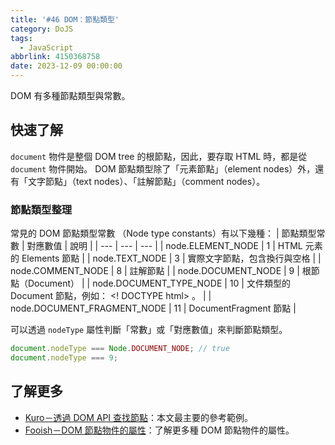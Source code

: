 ```yaml
---
title: '#46 DOM：節點類型'
category: DoJS
tags:
  - JavaScript
abbrlink: 4150368758
date: 2023-12-09 00:00:00
---
```

DOM 有多種節點類型與常數。
<!--more-->
## 快速了解
 `document` 物件是整個 DOM tree 的根節點，因此，要存取 HTML 時，都是從 `document` 物件開始。
DOM 節點類型除了「元素節點」（element nodes）外，還有「文字節點」（text nodes）、「註解節點」（comment nodes）。
### 節點類型整理
常見的 DOM 節點類型常數 （Node type constants）有以下幾種：
| 節點類型常數 | 對應數值 | 說明 |
| --- | --- | --- |
| node.ELEMENT_NODE | 1 | HTML 元素的 Elements 節點 |
| node.TEXT_NODE | 3 | 實際文字節點，包含換行與空格 |
| node.COMMENT_NODE | 8 | 註解節點 |
| node.DOCUMENT_NODE | 9 | 根節點（Document） |
| node.DOCUMENT_TYPE_NODE | 10 | 文件類型的 Document 節點，例如： <! DOCTYPE html> 。 |
| node.DOCUMENT_FRAGMENT_NODE | 11 | DocumentFragment 節點 |

可以透過 `nodeType` 屬性判斷「常數」或「對應數值」來判斷節點類型。
```jsx
document.nodeType === Node.DOCUMENT_NODE; // true
document.nodeType === 9;
```
## 了解更多
- [Kuro－透過 DOM API 查找節點](https://ithelp.ithome.com.tw/articles/10191765)：本文最主要的參考範例。
- [Fooish－DOM 節點物件的屬性](https://www.fooish.com/javascript/dom/node-properties.html)：了解更多種 DOM 節點物件的屬性。